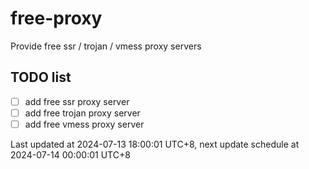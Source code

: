 
# free-proxy
Provide free ssr / trojan / vmess proxy servers


## TODO list
- [ ] add free ssr proxy server
- [ ] add free trojan proxy server
- [ ] add free vmess proxy server

Last updated at 2024-07-13 18:00:01 UTC+8, next update schedule at 2024-07-14 00:00:01 UTC+8

